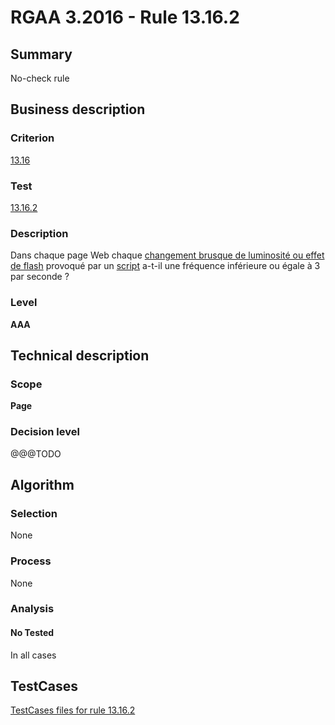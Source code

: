 # RGAA 3.2016 - Rule 13.16.2

## Summary
No-check rule


## Business description

### Criterion
[13.16](http://references.modernisation.gouv.fr/rgaa-accessibilite/criteres.html#crit-13-16)

### Test
[13.16.2](http://references.modernisation.gouv.fr/rgaa-accessibilite/criteres.html#test-13-16-2)

### Description
<div lang="fr">Dans chaque page Web chaque <a href="http://references.modernisation.gouv.fr/rgaa-accessibilite/glossaire.html#changements-brusques-de-luminosite">changement brusque de luminosit&#xE9; ou effet de flash</a> provoqu&#xE9; par un <a href="http://references.modernisation.gouv.fr/rgaa-accessibilite/glossaire.html#script">script</a> a-t-il une fr&#xE9;quence inf&#xE9;rieure ou &#xE9;gale &#xE0; 3 par seconde&nbsp;?</div>

### Level
**AAA**


## Technical description

### Scope
**Page**

### Decision level
@@@TODO


## Algorithm

### Selection
None

### Process
None

### Analysis

#### No Tested
In all cases


##  TestCases

[TestCases files for rule 13.16.2](https://github.com/Asqatasun/Asqatasun/tree/RGAA_3.2016/rules/rules-rgaa3.2016/src/test/resources/testcases/rgaa32016/Rgaa32016Rule131602/)


